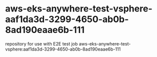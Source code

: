 # aws-eks-anywhere-test-vsphere-aaf1da3d-3299-4650-ab0b-8ad190eaae6b-111
repository for use with E2E test job aws-eks-anywhere-test-vsphere:aaf1da3d-3299-4650-ab0b-8ad190eaae6b-111

